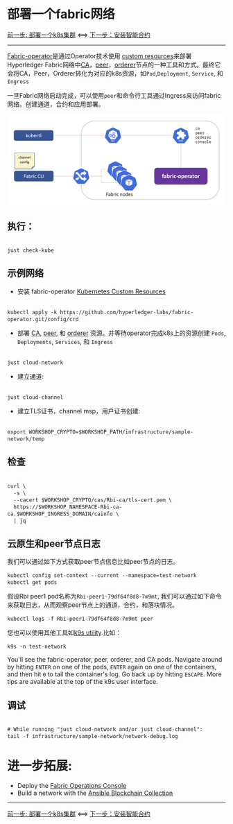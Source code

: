 # 部署一个fabric网络

[前一步: 部署一个k8s集群](10-kube-zh.md) <==> [下一步：安装智能合约](30-chaincode-zh.md)

---
[Fabric-operator](https://github.com/hyperledger-labs/fabric-operator)是通过Operator技术使用
[custom resources](https://kubernetes.io/docs/concepts/extend-kubernetes/api-extension/custom-resources/)来部署Hyperledger Fabric网络中[CA](../../infrastructure/sample-network/config/cas)，[peer](../../infrastructure/sample-network/config/peers)，[orderer](../../infrastructure/sample-network/config/orderers)节点的一种工具和方式。最终它会将CA，Peer，Orderer转化为对应的k8s资源，如`Pod`,`Deployment`, `Service`, 和 `Ingress`

一旦Fabric网络启动完成，可以使用`peer`和命令行工具通过Ingress来访问fabric网络。创建通道，合约和应用部署。

![Fabric Operator](../images/CloudReady/20-fabric.png)

## 执行：

```shell

just check-kube

```

## 示例网络

- 安装 fabric-operator [Kubernetes Custom Resources](https://kubernetes.io/docs/concepts/extend-kubernetes/api-extension/custom-resources/)
```shell

kubectl apply -k https://github.com/hyperledger-labs/fabric-operator.git/config/crd

```

- 部署 [CA](../../infrastructure/sample-network/config/cas), [peer](../../infrastructure/sample-network/config/peers),
  和 [orderer](../../infrastructure/sample-network/config/orderers) 资源。并等待operator完成k8s上的资源创建 `Pods`, `Deployments`, `Services`, 和 `Ingress`

```shell

just cloud-network

```

- 建立通道:
```shell

just cloud-channel

```

- 建立TLS证书，channel msp，用户证书创建:
```shell

export WORKSHOP_CRYPTO=$WORKSHOP_PATH/infrastructure/sample-network/temp

```


## 检查

```shell

curl \
  -s \
  --cacert $WORKSHOP_CRYPTO/cas/Rbi-ca/tls-cert.pem \
  https://$WORKSHOP_NAMESPACE-Rbi-ca-ca.$WORKSHOP_INGRESS_DOMAIN/cainfo \
  | jq

```

## 云原生和peer节点日志

我们可以通过如下方式获取peer节点信息比如peer节点的日志。

```shell
kubectl config set-context --current --namespace=test-network
kubectl get pods
```

假设Rbi peer1 pod名称为`Rbi-peer1-79df64f8d8-7m9mt`, 我们可以通过如下命令来获取日志，从而观察peer节点上的通道，合约，和落块情况。

```shell
kubectl logs -f Rbi-peer1-79df64f8d8-7m9mt peer
```

您也可以使用其他工具如[k9s utility](https://k9scli.io/topics/install/).比如：

```shell
k9s -n test-network
```

You'll see the fabric-operator, peer, orderer, and CA pods. Navigate around by hitting `ENTER` on one of the pods, `ENTER` again on one of the containers, and then hit `0` to tail the container's log. Go back up by hitting `ESCAPE`. More tips are available at the top of the k9s user interface.

## 调试

```shell

# While running "just cloud-network and/or just cloud-channel":
tail -f infrastructure/sample-network/network-debug.log

```


# 进一步拓展:  

- Deploy the [Fabric Operations Console](21-fabric-operations-console.md)
- Build a network with the [Ansible Blockchain Collection](22-fabric-ansible-collection.md)


---

[前一步: 部署一个k8s集群](10-kube-zh.md) <==> [下一步：安装智能合约](30-chaincode-zh.md)
